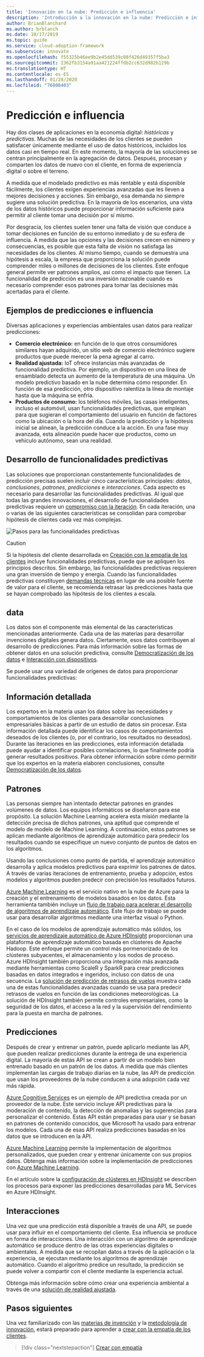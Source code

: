 ```yaml
---
title: 'Innovación en la nube: Predicción e influencia'
description: 'Introducción a la innovación en la nube: Predicción e influencia'
author: BrianBlanchard
ms.author: brblanch
ms.date: 10/17/2019
ms.topic: guide
ms.service: cloud-adoption-framework
ms.subservice: innovate
ms.openlocfilehash: f55325b46ee9b2e45dd539c08f426d49357f5ba3
ms.sourcegitcommit: 2362fb3154a91aa421224ffdb2cc632d982b129b
ms.translationtype: HT
ms.contentlocale: es-ES
ms.lasthandoff: 01/28/2020
ms.locfileid: "76808403"
---
```

# <a name="predict-and-influence"></a>Predicción e influencia

Hay dos clases de aplicaciones en la economía digital: *históricas* y *predictivas*. Muchas de las necesidades de los clientes se pueden satisfacer únicamente mediante el uso de datos históricos, incluidos los datos casi en tiempo real. En este momento, la mayoría de las soluciones se centran principalmente en la agregación de datos. Después, procesan y comparten los datos de nuevo con el cliente, en forma de experiencia digital o sobre el terreno.

A medida que el modelado predictivo es más rentable y está disponible fácilmente, los clientes exigen experiencias avanzadas que les lleven a mejores decisiones y acciones. Sin embargo, esa demanda no siempre sugiere una solución predictiva. En la mayoría de los escenarios, una vista de los datos históricos puede proporcionar información suficiente para permitir al cliente tomar una decisión por sí mismo.

Por desgracia, los clientes suelen tener una falta de visión que conduce a tomar decisiones en función de su entorno inmediato y de su esfera de influencia. A medida que las opciones y las decisiones crecen en número y consecuencias, es posible que esta falta de visión no satisfaga las necesidades de los clientes. Al mismo tiempo, cuando se demuestra una hipótesis a escala, la empresa que proporciona la solución puede comprender miles o millones de decisiones de los clientes. Este enfoque general permite ver patrones amplios, así como el impacto que tienen. La funcionalidad de predicción es una inversión razonable cuando es necesario comprender esos patrones para tomar las decisiones más acertadas para el cliente.

## <a name="examples-of-predictions-and-influence"></a>Ejemplos de predicciones e influencia

Diversas aplicaciones y experiencias ambientales usan datos para realizar predicciones:

- **Comercio electrónico:** en función de lo que otros consumidores similares hayan adquirido, un sitio web de comercio electrónico sugiere productos que puede merecer la pena agregar al carro.
- **Realidad ajustada:** IoT ofrece instancias más avanzadas de funcionalidad predictiva. Por ejemplo, un dispositivo en una línea de ensamblado detecta un aumento de la temperatura de una máquina. Un modelo predictivo basado en la nube determina cómo responder. En función de esa predicción, otro dispositivo ralentiza la línea de montaje hasta que la máquina se enfría.
- **Productos de consumo:** los teléfonos móviles, las casas inteligentes, incluso el automóvil, usan funcionalidades predictivas, que emplean para que sugieran el comportamiento del usuario en función de factores como la ubicación o la hora del día. Cuando la predicción y la hipótesis inicial se alinean, la predicción conduce a la acción. En una fase muy avanzada, esta alineación puede hacer que productos, como un vehículo autónomo, sean una realidad.

## <a name="develop-predictive-capabilities"></a>Desarrollo de funcionalidades predictivas

Las soluciones que proporcionan constantemente funcionalidades de predicción precisas suelen incluir cinco características principales: *datos*, *conclusiones*, *patrones*, *predicciones* e *interacciones*. Cada aspecto es necesario para desarrollar las funcionalidades predictivas. Al igual que todas las grandes innovaciones, el desarrollo de funcionalidades predictivas requiere un [compromiso con la iteración](./index.md#commitment-to-iteration). En cada iteración, una o varias de las siguientes características se consolidan para comprobar hipótesis de clientes cada vez más complejas.

![Pasos para las funcionalidades predictivas](../../_images/innovate/predict-and-influence.png)

> [!CAUTION]
> Si la hipótesis del cliente desarrollada en [Creación con la empatía de los clientes](./build.md) incluye funcionalidades predictivas, puede que se apliquen los principios descritos. Sin embargo, las funcionalidades predictivas requieren una gran inversión de tiempo y energía. Cuando las funcionalidades predictivas constituyen [demandas técnicas](./build.md#reduce-complexity-and-delay-technical-spikes) en lugar de una posible fuente de valor para el cliente, se recomienda retrasar las predicciones hasta que se hayan comprobado las hipótesis de los clientes a escala.

## <a name="data"></a>data

Los datos son el componente más elemental de las características mencionadas anteriormente. Cada una de las materias para desarrollar invenciones digitales genera datos. Ciertamente, esos datos contribuyen al desarrollo de predicciones. Para más información sobre las formas de obtener datos en una solución predictiva, consulte [Democratización de los datos](./data.md) e [Interacción con dispositivos](./devices.md).

Se puede usar una variedad de orígenes de datos para proporcionar funcionalidades predictivas:

## <a name="insights"></a>Información detallada

Los expertos en la materia usan los datos sobre las necesidades y comportamientos de los clientes para desarrollar conclusiones empresariales básicas a partir de un estudio de datos sin procesar. Esta información detallada puede identificar los casos de comportamientos deseados de los clientes (o, por el contrario, los resultados no deseados). Durante las iteraciones en las predicciones, esta información detallada puede ayudar a identificar posibles correlaciones, lo que finalmente podría generar resultados positivos. Para obtener información sobre cómo permitir que los expertos en la materia elaboren conclusiones, consulte [Democratización de los datos](./data.md).

## <a name="patterns"></a>Patrones

Las personas siempre han intentado detectar patrones en grandes volúmenes de datos. Los equipos informáticos se diseñaron para ese propósito. La solución Machine Learning acelera esta misión mediante la detección precisa de dichos patrones, una aptitud que comprende el modelo de modelo de Machine Learning. A continuación, estos patrones se aplican mediante algoritmos de aprendizaje automático para predecir los resultados cuando se especifique un nuevo conjunto de puntos de datos en los algoritmos.

Usando las conclusiones como punto de partida, el aprendizaje automático desarrolla y aplica modelos predictivos para exprimir los patrones de datos. A través de varias iteraciones de entrenamiento, prueba y adopción, estos modelos y algoritmos pueden predecir con precisión los resultados futuros.

[Azure Machine Learning](https://docs.microsoft.com/azure/machine-learning/service/overview-what-is-azure-ml) es el servicio nativo en la nube de Azure para la creación y el entrenamiento de modelos basados en los datos. Esta herramienta también incluye un [flujo de trabajo para acelerar el desarrollo de algoritmos de aprendizaje automático](https://docs.microsoft.com/azure/machine-learning/service/concept-azure-machine-learning-architecture). Este flujo de trabajo se puede usar para desarrollar algoritmos mediante una interfaz visual o Python.

En el caso de los modelos de aprendizaje automático más sólidos, los [servicios de aprendizaje automático de Azure HDInsight](https://docs.microsoft.com/azure/hdinsight/r-server/r-server-overview) proporcionan una plataforma de aprendizaje automático basada en clústeres de Apache Hadoop. Este enfoque permite un control más pormenorizado de los clústeres subyacentes, el almacenamiento y los nodos de proceso. Azure HDInsight también proporciona una integración más avanzada mediante herramientas como ScaleR y SparkR para crear predicciones basadas en datos integrados e ingeridos, incluso con datos de una secuencia. La [solución de predicción de retrasos de vuelos](https://docs.microsoft.com/azure/hdinsight/hdinsight-hadoop-r-scaler-sparkr) muestra cada una de estas funcionalidades avanzadas cuando se usa para predecir retrasos de vuelos en función de las condiciones meteorológicas. La solución de HDInsight también permite controles empresariales, como la seguridad de los datos, el acceso a la red y la supervisión del rendimiento para la puesta en marcha de patrones.

## <a name="predictions"></a>Predicciones

Después de crear y entrenar un patrón, puede aplicarlo mediante las API, que pueden realizar predicciones durante la entrega de una experiencia digital. La mayoría de estas API se crean a partir de un modelo bien entrenado basado en un patrón de los datos. A medida que más clientes implementan las cargas de trabajo diarias en la nube, las API de predicción que usan los proveedores de la nube conducen a una adopción cada vez más rápida.

[Azure Cognitive Services](https://docs.microsoft.com/azure/cognitive-services) es un ejemplo de API predictiva creada por un proveedor de la nube. Este servicio incluye API predictivas para la moderación de contenido, la detección de anomalías y las sugerencias para personalizar el contenido. Estas API están preparadas para usar y se basan en patrones de contenido conocidos, que Microsoft ha usado para entrenar los modelos. Cada una de esas API realiza predicciones basadas en los datos que se introducen en la API.

[Azure Machine Learning](https://docs.microsoft.com/azure/machine-learning) permite la implementación de algoritmos personalizados, que pueden crear y entrenar únicamente con sus propios datos. Obtenga más información sobre la implementación de predicciones con [Azure Machine Learning](https://docs.microsoft.com/azure/machine-learning/service/how-to-deploy-and-where).

En el artículo sobre la [configuración de clústeres en HDInsight](https://docs.microsoft.com/azure/hdinsight/hdinsight-hadoop-provision-linux-clusters) se describen los procesos para exponer las predicciones desarrolladas para ML Services en Azure HDInsight.

## <a name="interactions"></a>Interacciones

Una vez que una predicción está disponible a través de una API, se puede usar para influir en el comportamiento del cliente. Esa influencia se produce en forma de interacciones. Una interacción con un algoritmo de aprendizaje automático se produce dentro de las otras experiencias digitales o ambientales. A medida que se recopilan datos a través de la aplicación o la experiencia, se ejecutan mediante los algoritmos de aprendizaje automático. Cuando el algoritmo predice un resultado, la predicción se puede volver a compartir con el cliente mediante la experiencia actual.

Obtenga más información sobre cómo crear una experiencia ambiental a través de una [solución de realidad ajustada](./devices.md#adjusted-reality).

## <a name="next-steps"></a>Pasos siguientes

Una vez familiarizado con las [materias de invención](./invention.md) y la [metodología de innovación](./index.md), estará preparado para aprender a [crear con la empatía de los clientes](./build.md).

> [!div class="nextstepaction"]
> [Crear con empatía](./build.md)
